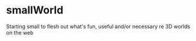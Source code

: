 # smallWorld
Starting small to flesh out what's fun, useful and/or necessary re 3D worlds on the web
